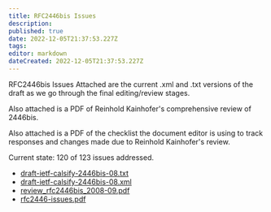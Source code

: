 ```yaml
---
title: RFC2446bis Issues
description: 
published: true
date: 2022-12-05T21:37:53.227Z
tags: 
editor: markdown
dateCreated: 2022-12-05T21:37:53.227Z
---
```


RFC2446bis Issues
Attached are the current .xml and .txt versions of the draft as we go through the final editing/review stages.

Also attached is a PDF of Reinhold Kainhofer's comprehensive review of 2446bis.

Also attached is a PDF of the checklist the document editor is using to track responses and changes made due to Reinhold Kainhofer's review.

Current state: 120 of 123 issues addressed.
- [draft-ietf-calsify-2446bis-08.txt](/draft-ietf-calsify-2446bis-08.txt)
- [draft-ietf-calsify-2446bis-08.xml](/draft-ietf-calsify-2446bis-08.xml)
- [review_rfc2446bis_2008-09.pdf](/review_rfc2446bis_2008-09.pdf)
- [rfc2446-issues.pdf](/rfc2446-issues.pdf)